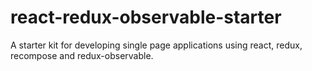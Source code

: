 # react-redux-observable-starter
A starter kit for developing single page applications using react, redux, recompose and redux-observable.
